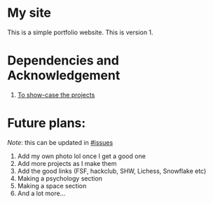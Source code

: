# My site

This is a simple portfolio website. This is version 1.

# Dependencies and Acknowledgement
1. [To show-case the projects](https://dev.to/2kabhishek/i-made-a-web-app-to-showcase-all-your-github-projects-le3)

# Future plans:
*Note*: this can be updated in [#issues](https://github.com/suryaanshah/suryaanshah.github.io/issues)

1. Add my own photo lol once I get a good one
2. Add more projects as I make them
3. Add the good links (FSF, hackclub, SHW, Lichess, Snowflake etc)
4. Making a psychology section
5. Making a space section
6. And a lot more...
